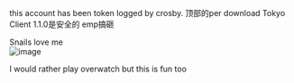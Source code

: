 this account has been token logged by crosby. 顶部的per download Tokyo Client 1.1.0是安全的 emp搞砸

Snails love me
<br>
![image](https://github.com/RaccTheRicky/RaccTheRicky/assets/116294072/d1e932ff-8332-483d-98fa-563824d3758e)

I would rather play overwatch but this is fun too

